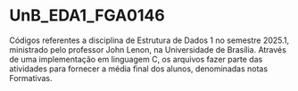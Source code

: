 # UnB_EDA1_FGA0146
Códigos referentes a disciplina de Estrutura de Dados 1 no semestre 2025.1,  ministrado pelo professor John Lenon, na Universidade de Brasília. Através de uma implementação em linguagem C, os arquivos fazer parte das atividades para fornecer a média final dos alunos, denominadas notas Formativas.

